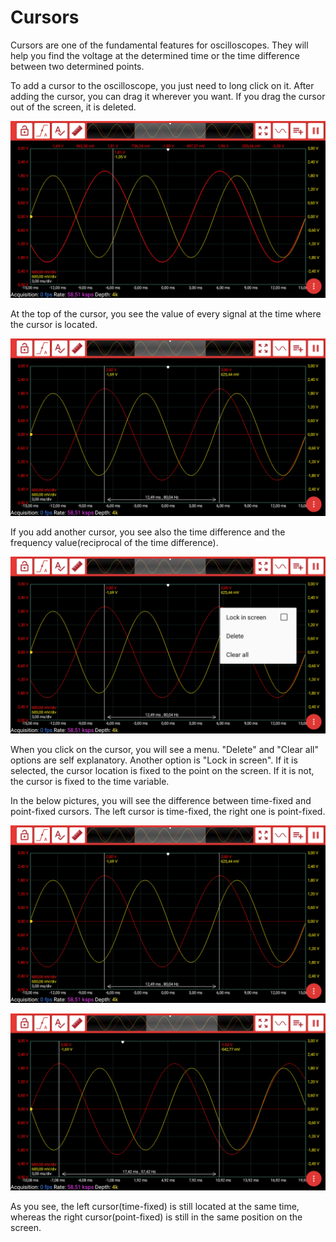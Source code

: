 # Cursors

Cursors are one of the fundamental features for oscilloscopes. They will help you find the voltage at the determined time or the time difference between two determined points.

To add a cursor to the oscilloscope, you just need to long click on it. After adding the cursor, you can drag it wherever you want. If you drag the cursor out of the screen, it is deleted.

![](../../../../../.gitbook/assets/image%20%28155%29.png)

At the top of the cursor, you see the value of every signal at the time where the cursor is located. 

![](../../../../../.gitbook/assets/image%20%28156%29.png)

If you add another cursor, you see also the time difference and the frequency value\(reciprocal of the time difference\).

![](../../../../../.gitbook/assets/image%20%28157%29.png)

When you click on the cursor, you will see a menu. "Delete" and "Clear all" options are self explanatory. Another option is "Lock in screen". If it is selected, the cursor location is fixed to the point on the screen. If it is not,  the cursor is fixed to the time variable. 

In the below pictures, you will see the difference between time-fixed and point-fixed cursors. The left cursor is time-fixed, the right one is point-fixed.

![](../../../../../.gitbook/assets/image%20%28156%29.png)

![](../../../../../.gitbook/assets/image%20%2883%29.png)

As you see, the left cursor\(time-fixed\) is still located at the same time, whereas the right cursor\(point-fixed\) is still in the same position on the screen.



